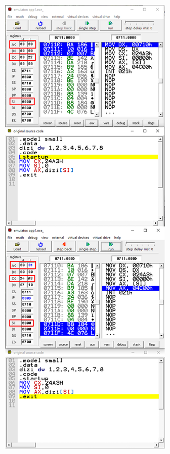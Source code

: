 <img src="https://github.com/rasitesdmr/Assembly/blob/main/app1/image/rd1.png" align="center">
<img src="https://github.com/rasitesdmr/Assembly/blob/main/app1/image/rd2.png" align="center">
